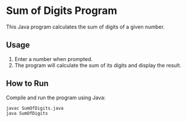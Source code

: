 # Sum of Digits Program

This Java program calculates the sum of digits of a given number.

## Usage

1. Enter a number when prompted.
2. The program will calculate the sum of its digits and display the result.

## How to Run

Compile and run the program using Java:

```bash
javac SumOfDigits.java
java SumOfDigits
